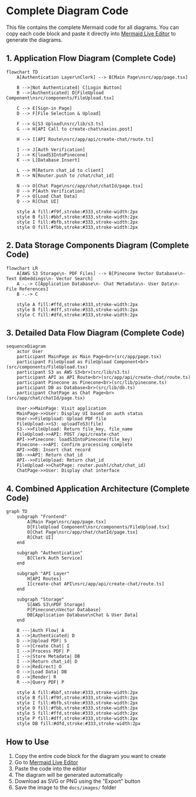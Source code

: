 # Complete Diagram Code

This file contains the complete Mermaid code for all diagrams. You can copy each code block and paste it directly into [Mermaid Live Editor](https://mermaid.live/) to generate the diagrams.

## 1. Application Flow Diagram (Complete Code)

```mermaid
flowchart TD
    A[Authentication Layer\nClerk] --> B[Main Page\nsrc/app/page.tsx]

    B -->|Not Authenticated| C[Login Button]
    B -->|Authenticated| D[FileUpload Component\nsrc/components/FileUpload.tsx]

    C --> E[Sign-in Page]
    D --> F[File Selection & Upload]

    F --> G[S3 Upload\nsrc/lib/s3.ts]
    G --> H[API Call to create-chat\naxios.post]

    H --> I[API Route\nsrc/app/api/create-chat/route.ts]

    I --> J[Auth Verification]
    J --> K[loadS3IntoPinecone]
    K --> L[Database Insert]

    L --> M[Return chat_id to client]
    M --> N[Router.push to /chat/chat_id]

    N --> O[Chat Page\nsrc/app/chat/chatId/page.tsx]
    O --> P[Auth Verification]
    P --> Q[Load Chat Data]
    Q --> R[Chat UI]

    style A fill:#f9f,stroke:#333,stroke-width:2px
    style B fill:#bbf,stroke:#333,stroke-width:2px
    style I fill:#bfb,stroke:#333,stroke-width:2px
    style O fill:#fbb,stroke:#333,stroke-width:2px
```

## 2. Data Storage Components Diagram (Complete Code)

```mermaid
flowchart LR
    A[AWS S3 Storage\n- PDF Files] --> B[Pinecone Vector Database\n- Text Embeddings\n- Vector Search]
    A -.-> C[Application Database\n- Chat Metadata\n- User Data\n- File References]
    B -.-> C

    style A fill:#ffd,stroke:#333,stroke-width:2px
    style B fill:#dff,stroke:#333,stroke-width:2px
    style C fill:#dfd,stroke:#333,stroke-width:2px
```

## 3. Detailed Data Flow Diagram (Complete Code)

```mermaid
sequenceDiagram
    actor User
    participant MainPage as Main Page<br>(src/app/page.tsx)
    participant FileUpload as FileUpload Component<br>(src/components/FileUpload.tsx)
    participant S3 as AWS S3<br>(src/lib/s3.ts)
    participant API as API Route<br>(src/app/api/create-chat/route.ts)
    participant Pinecone as Pinecone<br>(src/lib/pinecone.ts)
    participant DB as Database<br>(src/lib/db.ts)
    participant ChatPage as Chat Page<br>(src/app/chat/chatId/page.tsx)

    User->>MainPage: Visit application
    MainPage->>User: Display UI based on auth status
    User->>FileUpload: Upload PDF file
    FileUpload->>S3: uploadToS3(file)
    S3-->>FileUpload: Return file_key, file_name
    FileUpload->>API: POST /api/create-chat
    API->>Pinecone: loadS3IntoPinecone(file_key)
    Pinecone-->>API: Confirm processing complete
    API->>DB: Insert chat record
    DB-->>API: Return chat_id
    API-->>FileUpload: Return chat_id
    FileUpload->>ChatPage: router.push(/chat/chat_id)
    ChatPage->>User: Display chat interface
```

## 4. Combined Application Architecture (Complete Code)

```mermaid
graph TD
    subgraph "Frontend"
        A[Main Page\nsrc/app/page.tsx]
        D[FileUpload Component\nsrc/components/FileUpload.tsx]
        O[Chat Page\nsrc/app/chat/chatId/page.tsx]
        R[Chat UI]
    end

    subgraph "Authentication"
        B[Clerk Auth Service]
    end

    subgraph "API Layer"
        H[API Routes]
        I[create-chat API\nsrc/app/api/create-chat/route.ts]
    end

    subgraph "Storage"
        S[AWS S3\nPDF Storage]
        P[Pinecone\nVector Database]
        DB[Application Database\nChat & User Data]
    end

    B ---|Auth Flow| A
    A -->|Authenticated| D
    D -->|Upload PDF| S
    D -->|Create Chat| I
    I -->|Process PDF| P
    I -->|Store Metadata| DB
    I -->|Return chat_id| D
    D -->|Redirect| O
    O -->|Load Data| DB
    O -->|Render| R
    R -->|Query PDF| P

    style A fill:#bbf,stroke:#333,stroke-width:2px
    style B fill:#f9f,stroke:#333,stroke-width:2px
    style I fill:#bfb,stroke:#333,stroke-width:2px
    style O fill:#fbb,stroke:#333,stroke-width:2px
    style S fill:#ffd,stroke:#333,stroke-width:2px
    style P fill:#dff,stroke:#333,stroke-width:2px
    style DB fill:#dfd,stroke:#333,stroke-width:2px
```

## How to Use

1. Copy the entire code block for the diagram you want to create
2. Go to [Mermaid Live Editor](https://mermaid.live/)
3. Paste the code into the editor
4. The diagram will be generated automatically
5. Download as SVG or PNG using the "Export" button
6. Save the image to the `docs/images/` folder
